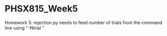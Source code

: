 # PHSX815_Week5

Homework 5: rejection.py needs to feed number of trials from the command line using "-Ntrial "